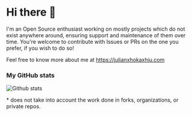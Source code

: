 # Hi there 👋

I'm an Open Source enthusiast working on mostly projects which do not exist anywhere around, ensuring support and maintenance of them over time. You're welcome to contribute with Issues or PRs on the one you prefer, if you wish to do so!

Feel free to know more about me at https://julianxhokaxhiu.com

### My GitHub stats

![Github stats](https://github-readme-stats.vercel.app/api?username=julianxhokaxhiu&show_icons=true)

\* does not take into account the work done in forks, organizations, or private repos.
